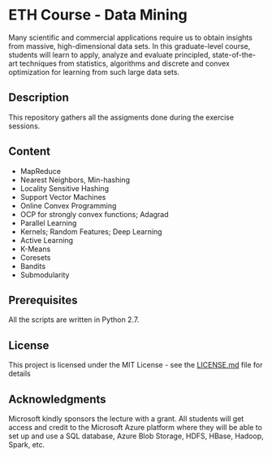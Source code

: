 # ETH Course - Data Mining

Many scientific and commercial applications require us to obtain insights from massive, high-dimensional data sets. In this graduate-level course, students will learn to apply, analyze and evaluate principled, state-of-the-art techniques from statistics, algorithms and discrete and convex optimization for learning from such large data sets.

## Description

This repository gathers all the assigments done during the exercise sessions.

## Content

* MapReduce
* Nearest Neighbors, Min-hashing
* Locality Sensitive Hashing
* Support Vector Machines
* Online Convex Programming
* OCP for strongly convex functions; Adagrad
* Parallel Learning
* Kernels; Random Features; Deep Learning
* Active Learning
* K-Means
* Coresets
* Bandits
* Submodularity

## Prerequisites

All the scripts are written in Python 2.7.

## License

This project is licensed under the MIT License - see the [LICENSE.md](LICENSE.md) file for details

## Acknowledgments

Microsoft kindly sponsors the lecture with a grant. All students will get access and credit to the Microsoft Azure platform where they will be able to set up and use a SQL database, Azure Blob Storage, HDFS, HBase, Hadoop, Spark, etc.